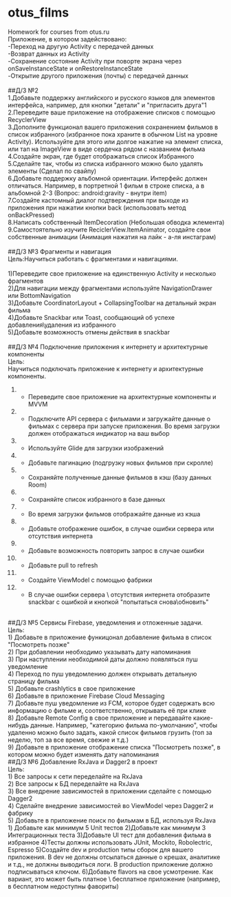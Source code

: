 # otus_films
Homework for courses from otus.ru <br>
Приложение, в котором задействовано: <br>
-Переход на другую Activity с передачей данных <br>
-Возврат данных из Activity <br>
-Сохранение состояние Activity при поворте экрана через onSaveInstanceState и onRestoreInstanceState <br>
-Открытие другого приложения (почты) с передачей данных  <br>
<br>
##Д/З №2 <br>
1.Добавьте поддержку английского и русского языков для элементов интерфейса, например, для кнопки "детали" и "пригласить друга"1 <br>
2.Переведите ваше приложение на отображение списков с помощью RecyclerView <br>
3.Дополните функционал вашего приложения сохранением фильмов в список избранного (избранное пока храните в обычном List на уровне Activity).  Используйте для этого или долгое нажатие на элемент списка, или тап на ImageView в виде сердечка рядом с названием фильма <br>
4.Создайте экран, где будет отображаться список Избранного <br>
5.Сделайте так, чтобы из списка избранного можно было удалять элементы (Сделал по свайпу) <br>
6.Добавьте поддержку альбомной ориентации. Интерфейс должен отличаться. Например, в портретной 1 фильм в строке списка, а в альбомной 2-3 (Вопрос: android:gravity - внутри item) <br>
7.Создайте кастомный диалог подтверждения при выходе из приложения при нажатии кнопки back (использовать метод onBackPressed) <br>
8.Написать собственный ItemDecoration (Небольшая обводка жлемента) <br>
9.Самостоятельно изучите ReciclerView.ItemAnimator, создайте свои собственные анимации (Анимация нажатия на лайк - а-ля инстаграм) <br>
<br>
##Д/3 №3 Фрагменты и навигация <br>
Цель:Научиться работать с фрагментами и навигациями. <br>
<br>
1)Переведите свое приложение на единственную Activity и несколько фрагментов <br>
2)Для навигации между фрагментами используйте NavigationDrawer или BottomNavigation <br>
3)Добавьте CoordinatorLayout + CollapsingToolbar на детальный экран фильма <br>
4)Добавьте Snackbar или Toast, сообщающий об успехе добавления\удаления из избранного <br>
5)Добавьте возможность отмены действия в snackbar <br>
<br>
##Д/З №4 Подключение приложения к интернету и архитектурные компоненты <br>
Цель: <br>
Научиться подключать приложение к интернету и архитектурные компоненты.<br>
1) + Переведите свое приложение на архитектурные компоненты и MVVM <br>
2) + Подключите API сервера с фильмами и загружайте данные о фильмах с сервера при запуске приложения. Во время загрузки должен отображаться индикатор на ваш выбор <br>
3) + Используйте Glide для загрузки изображений <br>
4) + Добавьте пагинацию (подгрузку новых фильмов  при скролле) <br>
5) + Сохраняйте полученные данные фильмов в кэш (базу данных Room) <br>
6) + Сохраняйте список избранного в базе данных <br>
7) + Во время загрузки фильмов отображайте данные из кэша <br>
8) + Добавьте отображение ошибок, в случае ошибки сервера или отсутствия интернета <br>
9) + Добавьте возможность повторить запрос в случае ошибки <br>
10) + Добавьте pull to refresh <br>
11) + Создайте ViewModel с помощью фабрики <br>
12) + В случае ошибки сервера \ отсутствия интернета отобразите snackbar с ошибкой и кнопкой "попытаться снова\обновить"
<br>
##Д/З №5 Сервисы Firebase, уведомления и отложенные задачи. <br>
Цель: <br>
1) Добавьте в приложение функицонал добавление фильма в список "Посмотреть позже" <br>
2) При добавлении необходимо указывать дату напоминания <br>
3) При наступлении необходимой даты должно появляться пуш уведомление <br>
4) Переход по пуш уведомлению должен открывать детальную страницу фильма <br>
5) Добавьте crashlytics в свое приложение <br>
6) Добавьте в приложение Firebase Cloud Messaging <br>
7) Добавьте пуш уведомление из FCM, которое будет содержать всю информацию о фильме и, соответственно, открывать её при клике <br>
8) Добавьте Remote Config в свое приложение и передавайте какие-нибудь данные. Например, "категорию фильма по-умолчанию", чтобы удаленно можно было задать, какой список фильмов грузить (топ за неделю, топ за все время, свежие и т.д.) <br>
9) Добавьте в приложение отображение списка "Посмотреть позже", в котором можно будет изменять дату напоминания
<br>
##Д/З №6 Добавление RxJava и  Dagger2 в проект <br>
Цель: <br>
1) Все запросы к сети переделайте на RxJava <br>
2) Все запросы к БД переделайте на RxJava <br>
3) Все внедрение зависимостей в приложении сделайте с помощью Dagger2 <br>
4) Сделайте внедрение зависимостей во ViewModel через Dagger2 и фабрику <br>
5) Добавьте в приложение поиск по фильмам в БД, используя RxJava
<br>
1) Добавьте как минимум 5 Unit тестов
2)Добавьте как минимум 3 Интеграционных теста
3)Добавьте UI тест для добавления фильма в избранное
4)Тесты должны использовать JUnit, Mockito, Robolectric, Espresso
5)Создайте dev и production типы сборок для вашего приложения. В dev не должны отсылаться данные о крешах, аналитике и т.д., не должны выводиться логи. В production приложение должно подписываться ключом.
6)Добавьте flavors на свое усмотрение. Как вариант, это может быть платное \ бесплатное приложение (например, в бесплатном недоступны фавориты)